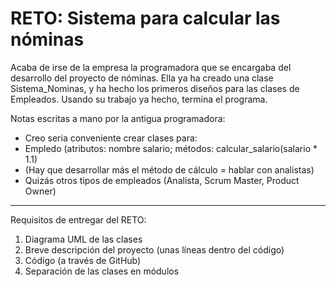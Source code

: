 # RETO: Sistema para calcular las nóminas 
Acaba de irse de la empresa la programadora que se encargaba del desarrollo del proyecto de nóminas. Ella ya ha creado una clase Sistema_Nominas, y ha hecho los primeros diseños para las clases de Empleados. Usando su trabajo ya hecho, termina el programa.

Notas escritas a mano por la antigua programadora:
  - Creo seria conveniente crear clases para:
  - Empledo (atributos: nombre salario; métodos: calcular_salario(salario * 1.1)
  - (Hay que desarrollar más el método de cálculo = hablar con analistas)
  - Quizás otros tipos de empleados (Analista, Scrum Master, Product Owner)
 
 ---
 
 Requisitos de entregar del RETO:
  1. Diagrama UML de las clases
  2. Breve descripción del proyecto (unas líneas dentro del código)
  3. Código (a través de GitHub)
  4. Separación de las clases en módulos
